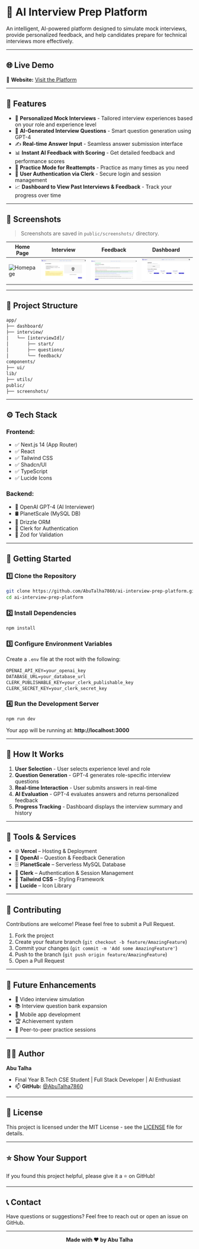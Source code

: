 # 🧠 AI Interview Prep Platform

An intelligent, AI-powered platform designed to simulate mock interviews, provide personalized feedback, and help candidates prepare for technical interviews more effectively.

---

## 🌐 Live Demo

🔗 **Website:** [Visit the Platform](https://ai-interview-prep-platform.vercel.app)

---

## 📌 Features

- 🎯 **Personalized Mock Interviews** - Tailored interview experiences based on your role and experience level
- 💬 **AI-Generated Interview Questions** - Smart question generation using GPT-4
- ✍️ **Real-time Answer Input** - Seamless answer submission interface
- 📊 **Instant AI Feedback with Scoring** - Get detailed feedback and performance scores
- 🔁 **Practice Mode for Reattempts** - Practice as many times as you need
- 👤 **User Authentication via Clerk** - Secure login and session management
- 📈 **Dashboard to View Past Interviews & Feedback** - Track your progress over time

---

## 🧪 Screenshots

> Screenshots are saved in `public/screenshots/` directory.

| Home Page | Interview | Feedback | Dashboard |
|-----------|-----------|----------|-----------|
| ![Homepage](./public/screenshots/homepage.png) | ![Interview](./public/screenshots/interview.png) | ![Feedback](./public/screenshots/feedback.png) | ![Dashboard](./public/screenshots/dashboard.png) |

---

## 📁 Project Structure

```
app/
├── dashboard/
├── interview/
│   └── [interviewId]/
│       ├── start/
│       ├── questions/
│       └── feedback/
components/
├── ui/
lib/
├── utils/
public/
├── screenshots/
```

---

## ⚙️ Tech Stack

### **Frontend:**
- ✅ Next.js 14 (App Router)
- ✅ React
- ✅ Tailwind CSS
- ✅ Shadcn/UI
- ✅ TypeScript
- ✅ Lucide Icons

### **Backend:**
- 🤖 OpenAI GPT-4 (AI Interviewer)
- 🛢️ PlanetScale (MySQL DB)
- 🔧 Drizzle ORM
- 🔐 Clerk for Authentication
- 🧪 Zod for Validation

---

## 🚀 Getting Started

### 1️⃣ Clone the Repository

```bash
git clone https://github.com/AbuTalha7860/ai-interview-prep-platform.git
cd ai-interview-prep-platform
```

### 2️⃣ Install Dependencies

```bash
npm install
```

### 3️⃣ Configure Environment Variables

Create a `.env` file at the root with the following:

```env
OPENAI_API_KEY=your_openai_key
DATABASE_URL=your_database_url
CLERK_PUBLISHABLE_KEY=your_clerk_publishable_key
CLERK_SECRET_KEY=your_clerk_secret_key
```

### 4️⃣ Run the Development Server

```bash
npm run dev
```

Your app will be running at: **http://localhost:3000**

---

## 🧠 How It Works

1. **User Selection** - User selects experience level and role
2. **Question Generation** - GPT-4 generates role-specific interview questions
3. **Real-time Interaction** - User submits answers in real-time
4. **AI Evaluation** - GPT-4 evaluates answers and returns personalized feedback
5. **Progress Tracking** - Dashboard displays the interview summary and history

---

## 🧰 Tools & Services

- 🌐 **Vercel** – Hosting & Deployment
- 🧠 **OpenAI** – Question & Feedback Generation
- 🗄️ **PlanetScale** – Serverless MySQL Database
- 💼 **Clerk** – Authentication & Session Management
- 🎨 **Tailwind CSS** – Styling Framework
- 💬 **Lucide** – Icon Library

---

## 🤝 Contributing

Contributions are welcome! Please feel free to submit a Pull Request.

1. Fork the project
2. Create your feature branch (`git checkout -b feature/AmazingFeature`)
3. Commit your changes (`git commit -m 'Add some AmazingFeature'`)
4. Push to the branch (`git push origin feature/AmazingFeature`)
5. Open a Pull Request

---

## 📝 Future Enhancements

- 🎥 Video interview simulation
- 📚 Interview question bank expansion
- 📱 Mobile app development
- 🏆 Achievement system
- 👥 Peer-to-peer practice sessions

---

## 🧑‍💻 Author

**Abu Talha**
- Final Year B.Tech CSE Student | Full Stack Developer | AI Enthusiast
- 📫 **GitHub:** [@AbuTalha7860](https://github.com/AbuTalha7860)

---

## 📄 License

This project is licensed under the MIT License - see the [LICENSE](LICENSE) file for details.

---

## ⭐ Show Your Support

If you found this project helpful, please give it a ⭐ on GitHub!

---

## 📞 Contact

Have questions or suggestions? Feel free to reach out or open an issue on GitHub.

---

<div align="center">
  <strong>Made with ❤️ by Abu Talha</strong>
</div>
